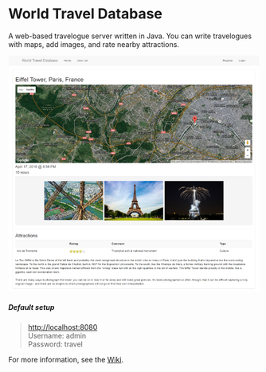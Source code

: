 # World Travel Database

A web-based travelogue server written in Java. You can write travelogues with maps, add images, and rate nearby attractions.

![Example World Travel Database page](https://raw.githubusercontent.com/Nickardson/World-Travel-Database/master/preview.png)

##### Default setup
><http://localhost:8080>  
>Username: admin  
>Password: travel

For more information, see the [Wiki](https://github.com/Nickardson/World-Travel-Database/wiki).

